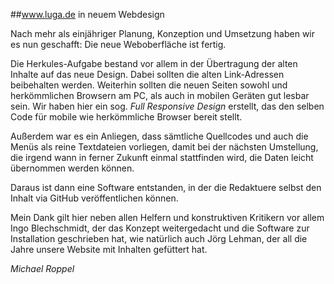 ##www.luga.de in neuem Webdesign

Nach mehr als einjähriger Planung, Konzeption und Umsetzung 
haben wir es nun geschafft: Die neue Weboberfläche ist fertig.

Die Herkules-Aufgabe bestand vor allem in der Übertragung der alten
Inhalte auf das neue Design. Dabei sollten die alten Link-Adressen
beibehalten werden. Weiterhin sollten die neuen Seiten sowohl und 
herkömmlichen Browsern am PC, als auch in mobilen Geräten gut lesbar 
sein. Wir haben hier ein sog. _Full Responsive Design_ erstellt,
das den selben Code für mobile wie herkömmliche Browser bereit stellt.

Außerdem war es ein Anliegen, dass sämtliche Quellcodes und auch die
Menüs als reine Textdateien vorliegen, damit bei der nächsten 
Umstellung, die irgend wann in ferner Zukunft einmal stattfinden wird, die 
Daten leicht übernommen werden können.

Daraus ist dann eine Software entstanden, in der die Redaktuere
selbst den Inhalt via GitHub veröffentlichen können.

Mein Dank gilt hier neben allen Helfern und konstruktiven Kritikern
vor allem Ingo Blechschmidt, der das Konzept weitergedacht und 
die Software zur Installation geschrieben hat, wie natürlich auch
Jörg Lehman, der all die Jahre unsere Website mit Inhalten gefüttert hat.

_Michael Roppel_    
 
